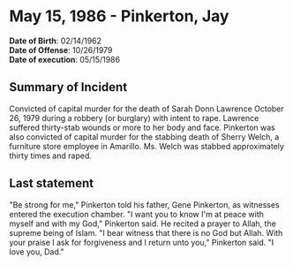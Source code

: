 # May 15, 1986 - Pinkerton, Jay

**Date of Birth**: 02/14/1962<br/>
**Date of Offense**: 10/26/1979<br/>
**Date of execution**: 05/15/1986<br/>

## Summary of Incident
Convicted of capital murder for the death of Sarah Donn Lawrence October 26, 1979 during a robbery (or burglary) with intent to rape. Lawrence suffered thirty-stab wounds or more to her body and face. Pinkerton was also convicted of capital murder for the stabbing death of Sherry Welch, a furniture store employee in Amarillo. Ms. Welch was stabbed approximately thirty times and raped.

## Last statement
"Be strong for me," Pinkerton told his father, Gene Pinkerton, as witnesses entered the execution chamber. "I want you to know I'm at peace with myself and with my God," Pinkerton said. He recited a prayer to Allah, the supreme being of Islam. "I bear witness that there is no God but Allah. With your praise I ask for forgiveness and I return unto you," Pinkerton said. "I love you, Dad."